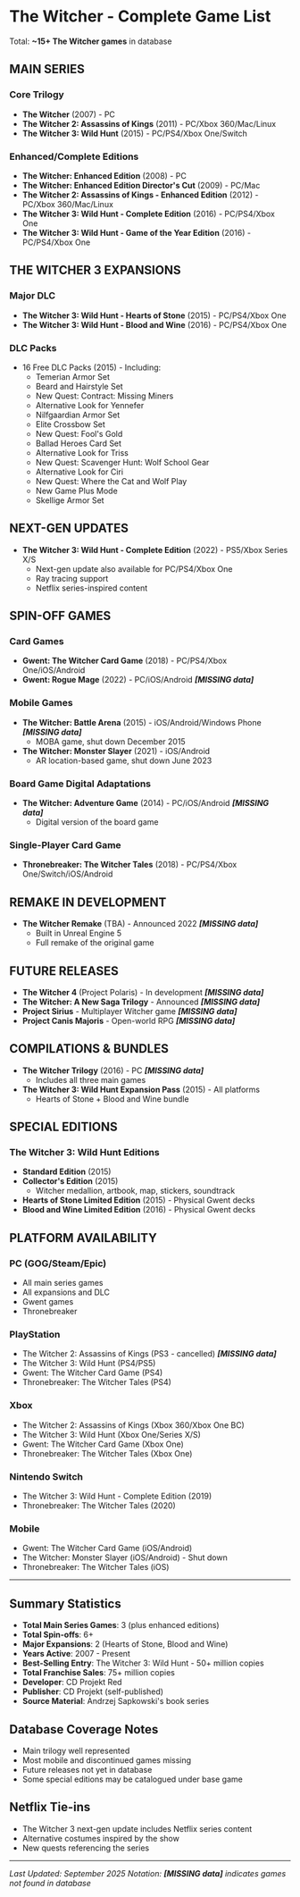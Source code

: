 # The Witcher - Complete Game List

Total: **~15+ The Witcher games** in database

## MAIN SERIES

### Core Trilogy
- **The Witcher** (2007) - PC
- **The Witcher 2: Assassins of Kings** (2011) - PC/Xbox 360/Mac/Linux
- **The Witcher 3: Wild Hunt** (2015) - PC/PS4/Xbox One/Switch

### Enhanced/Complete Editions
- **The Witcher: Enhanced Edition** (2008) - PC
- **The Witcher: Enhanced Edition Director's Cut** (2009) - PC/Mac
- **The Witcher 2: Assassins of Kings - Enhanced Edition** (2012) - PC/Xbox 360/Mac/Linux
- **The Witcher 3: Wild Hunt - Complete Edition** (2016) - PC/PS4/Xbox One
- **The Witcher 3: Wild Hunt - Game of the Year Edition** (2016) - PC/PS4/Xbox One

## THE WITCHER 3 EXPANSIONS

### Major DLC
- **The Witcher 3: Wild Hunt - Hearts of Stone** (2015) - PC/PS4/Xbox One
- **The Witcher 3: Wild Hunt - Blood and Wine** (2016) - PC/PS4/Xbox One

### DLC Packs
- 16 Free DLC Packs (2015) - Including:
  - Temerian Armor Set
  - Beard and Hairstyle Set
  - New Quest: Contract: Missing Miners
  - Alternative Look for Yennefer
  - Nilfgaardian Armor Set
  - Elite Crossbow Set
  - New Quest: Fool's Gold
  - Ballad Heroes Card Set
  - Alternative Look for Triss
  - New Quest: Scavenger Hunt: Wolf School Gear
  - Alternative Look for Ciri
  - New Quest: Where the Cat and Wolf Play
  - New Game Plus Mode
  - Skellige Armor Set

## NEXT-GEN UPDATES

- **The Witcher 3: Wild Hunt - Complete Edition** (2022) - PS5/Xbox Series X/S
  - Next-gen update also available for PC/PS4/Xbox One
  - Ray tracing support
  - Netflix series-inspired content

## SPIN-OFF GAMES

### Card Games
- **Gwent: The Witcher Card Game** (2018) - PC/PS4/Xbox One/iOS/Android
- **Gwent: Rogue Mage** (2022) - PC/iOS/Android ***[MISSING data]***

### Mobile Games
- **The Witcher: Battle Arena** (2015) - iOS/Android/Windows Phone ***[MISSING data]***
  - MOBA game, shut down December 2015
- **The Witcher: Monster Slayer** (2021) - iOS/Android
  - AR location-based game, shut down June 2023

### Board Game Digital Adaptations
- **The Witcher: Adventure Game** (2014) - PC/iOS/Android ***[MISSING data]***
  - Digital version of the board game

### Single-Player Card Game
- **Thronebreaker: The Witcher Tales** (2018) - PC/PS4/Xbox One/Switch/iOS/Android

## REMAKE IN DEVELOPMENT

- **The Witcher Remake** (TBA) - Announced 2022 ***[MISSING data]***
  - Built in Unreal Engine 5
  - Full remake of the original game

## FUTURE RELEASES

- **The Witcher 4** (Project Polaris) - In development ***[MISSING data]***
- **The Witcher: A New Saga Trilogy** - Announced ***[MISSING data]***
- **Project Sirius** - Multiplayer Witcher game ***[MISSING data]***
- **Project Canis Majoris** - Open-world RPG ***[MISSING data]***

## COMPILATIONS & BUNDLES

- **The Witcher Trilogy** (2016) - PC ***[MISSING data]***
  - Includes all three main games
- **The Witcher 3: Wild Hunt Expansion Pass** (2015) - All platforms
  - Hearts of Stone + Blood and Wine bundle

## SPECIAL EDITIONS

### The Witcher 3: Wild Hunt Editions
- **Standard Edition** (2015)
- **Collector's Edition** (2015)
  - Witcher medallion, artbook, map, stickers, soundtrack
- **Hearts of Stone Limited Edition** (2015) - Physical Gwent decks
- **Blood and Wine Limited Edition** (2016) - Physical Gwent decks

## PLATFORM AVAILABILITY

### PC (GOG/Steam/Epic)
- All main series games
- All expansions and DLC
- Gwent games
- Thronebreaker

### PlayStation
- The Witcher 2: Assassins of Kings (PS3 - cancelled) ***[MISSING data]***
- The Witcher 3: Wild Hunt (PS4/PS5)
- Gwent: The Witcher Card Game (PS4)
- Thronebreaker: The Witcher Tales (PS4)

### Xbox
- The Witcher 2: Assassins of Kings (Xbox 360/Xbox One BC)
- The Witcher 3: Wild Hunt (Xbox One/Series X/S)
- Gwent: The Witcher Card Game (Xbox One)
- Thronebreaker: The Witcher Tales (Xbox One)

### Nintendo Switch
- The Witcher 3: Wild Hunt - Complete Edition (2019)
- Thronebreaker: The Witcher Tales (2020)

### Mobile
- Gwent: The Witcher Card Game (iOS/Android)
- The Witcher: Monster Slayer (iOS/Android) - Shut down
- Thronebreaker: The Witcher Tales (iOS)

---

## Summary Statistics
- **Total Main Series Games**: 3 (plus enhanced editions)
- **Total Spin-offs**: 6+
- **Major Expansions**: 2 (Hearts of Stone, Blood and Wine)
- **Years Active**: 2007 - Present
- **Best-Selling Entry**: The Witcher 3: Wild Hunt - 50+ million copies
- **Total Franchise Sales**: 75+ million copies
- **Developer**: CD Projekt Red
- **Publisher**: CD Projekt (self-published)
- **Source Material**: Andrzej Sapkowski's book series

## Database Coverage Notes
- Main trilogy well represented
- Most mobile and discontinued games missing
- Future releases not yet in database
- Some special editions may be catalogued under base game

## Netflix Tie-ins
- The Witcher 3 next-gen update includes Netflix series content
- Alternative costumes inspired by the show
- New quests referencing the series

---

*Last Updated: September 2025*
*Notation: ***[MISSING data]*** indicates games not found in database*